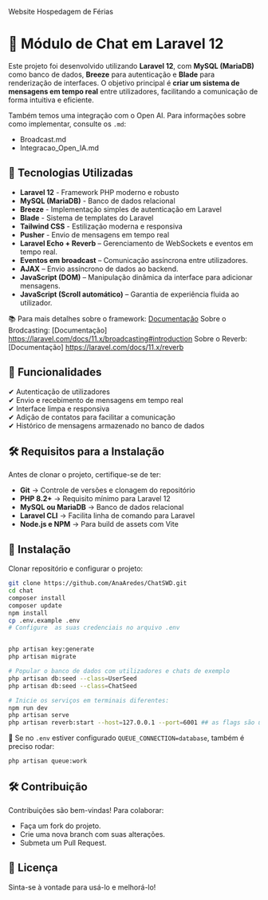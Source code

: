 Website Hospedagem de Férias


# 💬 Módulo de Chat em Laravel 12

Este projeto foi desenvolvido utilizando **Laravel 12**, com **MySQL (MariaDB)** como banco de dados, **Breeze** para autenticação e **Blade** para renderização de interfaces. O objetivo principal é **criar um sistema de mensagens em tempo real** entre utilizadores, facilitando a comunicação de forma intuitiva e eficiente.

Também temos uma integração com o Open AI.
Para informações sobre como implementar, consulte os `.md`:
- Broadcast.md
- Integracao_Open_IA.md 

## 🚀 Tecnologias Utilizadas
- **Laravel 12** - Framework PHP moderno e robusto
- **MySQL (MariaDB)** - Banco de dados relacional
- **Breeze** - Implementação simples de autenticação em Laravel
- **Blade** - Sistema de templates do Laravel
- **Tailwind CSS** - Estilização moderna e responsiva
- **Pusher** - Envio de mensagens em tempo real
- **Laravel Echo + Reverb** – Gerenciamento de WebSockets e eventos em tempo real.
- **Eventos em broadcast** – Comunicação assíncrona entre utilizadores.
- **AJAX** – Envio assíncrono de dados ao backend.
- **JavaScript (DOM)** – Manipulação dinâmica da interface para adicionar mensagens.
- **JavaScript (Scroll automático)** – Garantia de experiência fluida ao utilizador.


📚 Para mais detalhes sobre o framework: [Documentação](https://laravel.com/docs/)
Sobre o Brodcasting: [Documentação] https://laravel.com/docs/11.x/broadcasting#introduction
Sobre o Reverb: [Documentação] https://laravel.com/docs/11.x/reverb


## 🎯 Funcionalidades
✔ Autenticação de utilizadores  
✔ Envio e recebimento de mensagens em tempo real  
✔ Interface limpa e responsiva  
✔ Adição de contatos para facilitar a comunicação  
✔ Histórico de mensagens armazenado no banco de dados  


## 🛠 Requisitos para a Instalação
Antes de clonar o projeto, certifique-se de ter:
- **Git** → Controle de versões e clonagem do repositório  
- **PHP 8.2+** → Requisito mínimo para Laravel 12
- **MySQL ou MariaDB** → Banco de dados relacional  
- **Laravel CLI** → Facilita linha de comando para Laravel
- **Node.js e NPM** → Para build de assets com Vite


## 🔧 Instalação
Clonar repositório e configurar o projeto:
```bash
git clone https://github.com/AnaAredes/ChatSWD.git
cd chat
composer install
composer update
npm install
cp .env.example .env 
# Configure  as suas credenciais no arquivo .env


php artisan key:generate
php artisan migrate

# Popular o banco de dados com utilizadores e chats de exemplo
php artisan db:seed --class=UserSeed
php artisan db:seed --class=ChatSeed

# Inicie os serviços em terminais diferentes:
npm run dev
php artisan serve
php artisan reverb:start --host=127.0.0.1 --port=6001 ## as flags são úteis para garantir as portas
```

📌 Se no `.env` estiver configurado `QUEUE_CONNECTION=database`, também é preciso rodar:
```bash
php artisan queue:work
```


## 🛠 Contribuição
Contribuições são bem-vindas! Para colaborar:
- Faça um fork do projeto.
- Crie uma nova branch com suas alterações.
- Submeta um Pull Request.

## 📄 Licença
Sinta-se à vontade para usá-lo e melhorá-lo!
